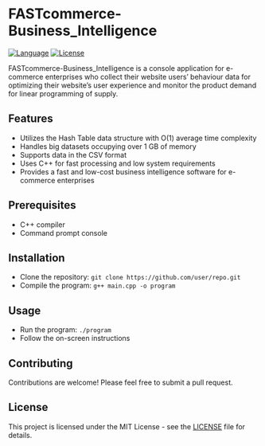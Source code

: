 # FASTcommerce-Business_Intelligence

[![Language](https://img.shields.io/badge/language-C%2B%2B-blue.svg)](https://isocpp.org/)
[![License](https://img.shields.io/badge/license-MIT-blue.svg)](https://github.com/user/repo/blob/master/LICENSE)

FASTcommerce-Business_Intelligence is a console application for e-commerce enterprises who collect their website users’ behaviour data for optimizing their website’s user experience and monitor the product demand for linear programming of supply.

## Features

- Utilizes the Hash Table data structure with O(1) average time complexity
- Handles big datasets occupying over 1 GB of memory
- Supports data in the CSV format
- Uses C++ for fast processing and low system requirements
- Provides a fast and low-cost business intelligence software for e-commerce enterprises

## Prerequisites

- C++ compiler
- Command prompt console

## Installation

- Clone the repository: `git clone https://github.com/user/repo.git`
- Compile the program: `g++ main.cpp -o program`

## Usage

- Run the program: `./program`
- Follow the on-screen instructions

## Contributing

Contributions are welcome! Please feel free to submit a pull request.

## License

This project is licensed under the MIT License - see the [LICENSE](LICENSE) file for details.
